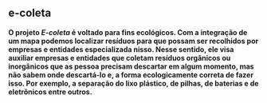 ## e-coleta

**O projeto *E-coleta* é voltado para fins ecológicos. Com a integração de um mapa podemos localizar resíduos para que possam ser recolhidos por empresas e entidades especializada nisso. Nesse sentido, ele visa auxiliar empresas e entidades que coletam resíduos orgânicos ou inorgânicos que as pessoa precisam descartar em algum momento, mas não sabem onde descartá-lo e, a forma ecologicamente correta de fazer isso. Por exemplo, a separação do lixo plástico, de pilhas, de baterias e de eletrônicos entre outros.**
